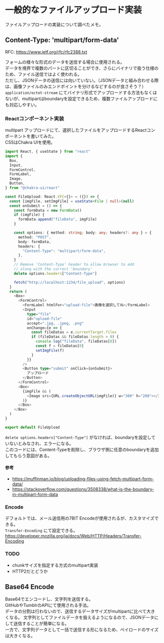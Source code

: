 # 一般的なファイルアップロード実装

ファイルアップロードの実装について調べたメモ。

## Content-Type: 'multipart/form-data'

RFC: https://www.ietf.org/rfc/rfc2388.txt  

フォームの様々な形式のデータを送信する場合に使用される。  
データを境界で複数のパートに区切ることができ、さらにバイナリで扱う仕様のため、ファイル送信ではよく使われる。  
ただし、JSONデータの送信には向いていない。（JSONデータと組み合わせる際は、画像ファイルのみエンドポイントを分けるなどするのが良さそう？）  
```application/octet-stream``` にてバイナリ形式でアップロードする方法もなくはないが、multipartはboundaryを設定できるため、複数ファイルアップロードにも対応しやすい。


### Reactコンポーネント実装
multipart アップロードにて、選択したファイルをアップロードするReactコンポーネントを書いてみた。  
CSSはChakra UIを使用。

```typescript
import React, { useState } from "react"
import {
  Box,
  Input,
  FormControl,
  FormLabel,
  Image,
  Button,
} from "@chakra-ui/react"

const FileUpload: React.VFC<{}> = ({}) => {
  const [imgFile, setImgFile] = useState<File | null>(null)
  const onSubmit = () => {
    const formData = new FormData()
    if (imgFile) {
      formData.append("fileData", imgFile)
    }

    const options: { method: string; body: any; headers?: any } = {
      method: "POST",
      body: formData,
      headers: {
        "Content-Type": "multipart/form-data",
      },
    }
    // Remove 'Content-Type' header to allow browser to add
    // along with the correct 'boundary'
    delete options.headers["Content-Type"]

    fetch("http://localhost:1234/file_upload", options)
  }
  return (
    <Box>
      <FormControl>
        <FormLabel htmlFor="upload-file">画像を選択してね</FormLabel>
        <Input
          type="file"
          id="upload-file"
          accept=".jpg, .jpeg, .png"
          onChange={e => {
            const fileDatas = e.currentTarget.files
            if (fileDatas && fileDatas.length > 0) {
              console.log("fileData", fileDatas[0])
              const f = fileDatas[0]
              setImgFile(f)
            }
          }}
        />
        <Button type="submit" onClick={onSubmit}>
          アップロード
        </Button>
      </FormControl>
      <Box>
        {imgFile && (
          <Image src={URL.createObjectURL(imgFile)} w="300" h="200"></Image>
        )}
      </Box>
    </Box>
  )
}

export default FileUpload

```

```delete options.headers["Content-Type"]``` がなければ、boundaryを設定していないとみなされ、エラーになる。  
このコードには、Content-Typeを削除し、ブラウザ側に任意のboundaryを追加してもらう意図がある。  

#### 参考
- https://muffinman.io/blog/uploading-files-using-fetch-multipart-form-data/
- https://stackoverflow.com/questions/3508338/what-is-the-boundary-in-multipart-form-data

### Encode
デフォルトでは、メール送信用の7BIT Encodeが使用されるが、カスタマイズできる。  
```Transfer-Encoding``` にて設定できる。
https://developer.mozilla.org/ja/docs/Web/HTTP/Headers/Transfer-Encoding

### TODO
- chunkサイズを指定する方式のmultipart実装
- HTTP2だとどうか

## Base64 Encode
Base64でエンコードし、文字列を送信する。  
GitHubやTumblrのAPIにて使用される手法。  
データの分割は行わないので、送信するデータサイズがmultipartに比べて大きくなる。
文字列としてファイルデータを扱えるようになるので、JSONデータにして送信することが簡単になる。  
一方で、文字列データとして一括で送信する形になるため、ペイロードのサイズは大きくなる。  

